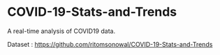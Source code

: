 # COVID-19-Stats-and-Trends

A real-time analysis of COVID19 data.

Dataset : <a href="https://github.com/ritomsonowal/COVID-19-Stats-and-Trends">https://github.com/ritomsonowal/COVID-19-Stats-and-Trends</a>
